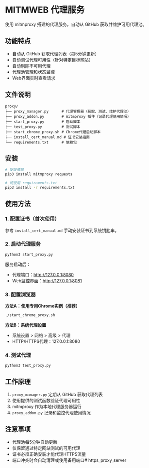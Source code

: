 # MITMWEB 代理服务

使用 mitmproxy 搭建的代理服务，自动从 GitHub 获取并维护可用代理池。

## 功能特点

- 自动从 GitHub 获取代理列表（每5分钟更新）
- 自动测试代理可用性（针对特定目标网站）
- 自动剔除不可用代理
- 代理池管理和状态监控
- Web界面实时查看请求

## 文件说明

```
proxy/
├── proxy_manager.py      # 代理管理器（获取、测试、维护代理池）
├── proxy_addon.py        # mitmproxy 插件（记录代理使用情况）
├── start_proxy.py        # 启动脚本
├── test_proxy.py         # 测试脚本
├── start_chrome_proxy.sh # Chrome代理启动脚本
├── install_cert_manual.md # 证书安装指南
└── requirements.txt      # 依赖包
```

## 安装

```bash
# 安装依赖
pip3 install mitmproxy requests

# 或使用 requirements.txt
pip3 install -r requirements.txt
```

## 使用方法

### 1. 配置证书（首次使用）

参考 `install_cert_manual.md` 手动安装证书到系统钥匙串。

### 2. 启动代理服务

```bash
python3 start_proxy.py
```

服务启动后：
- 代理端口：http://127.0.0.1:8080
- Web监控界面：http://127.0.0.1:8081

### 3. 配置浏览器

**方法A：使用专用Chrome实例（推荐）**
```bash
./start_chrome_proxy.sh
```

**方法B：系统代理设置**
- 系统设置 > 网络 > 高级 > 代理
- HTTP/HTTPS代理：127.0.0.1:8080

### 4. 测试代理

```bash
python3 test_proxy.py
```

## 工作原理

1. `proxy_manager.py` 定期从 GitHub 获取代理列表
2. 使用提供的测试函数验证代理可用性
3. mitmproxy 作为本地代理服务器运行
4. `proxy_addon.py` 记录和监控代理使用情况

## 注意事项

- 代理池每5分钟自动更新
- 仅保留通过特定网站测试的可用代理
- 证书必须正确安装才能代理HTTPS流量
- 端口冲突时会自动清理或使用备用端口# https_proxy_server
